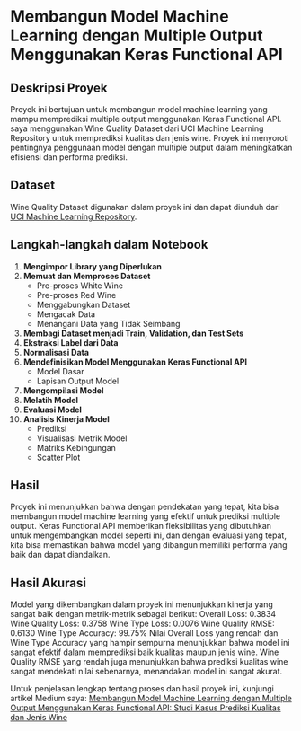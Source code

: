 
# Membangun Model Machine Learning dengan Multiple Output Menggunakan Keras Functional API

## Deskripsi Proyek

Proyek ini bertujuan untuk membangun model machine learning yang mampu memprediksi multiple output menggunakan Keras Functional API. saya menggunakan Wine Quality Dataset dari UCI Machine Learning Repository untuk memprediksi kualitas dan jenis wine. Proyek ini menyoroti pentingnya penggunaan model dengan multiple output dalam meningkatkan efisiensi dan performa prediksi.

## Dataset

Wine Quality Dataset digunakan dalam proyek ini dan dapat diunduh dari [UCI Machine Learning Repository](https://archive.ics.uci.edu/ml/datasets/Wine+Quality).

## Langkah-langkah dalam Notebook

1. **Mengimpor Library yang Diperlukan**
2. **Memuat dan Memproses Dataset**
   - Pre-proses White Wine
   - Pre-proses Red Wine
   - Menggabungkan Dataset
   - Mengacak Data
   - Menangani Data yang Tidak Seimbang
3. **Membagi Dataset menjadi Train, Validation, dan Test Sets**
4. **Ekstraksi Label dari Data**
5. **Normalisasi Data**
6. **Mendefinisikan Model Menggunakan Keras Functional API**
   - Model Dasar
   - Lapisan Output Model
7. **Mengompilasi Model**
8. **Melatih Model**
9. **Evaluasi Model**
10. **Analisis Kinerja Model**
    - Prediksi
    - Visualisasi Metrik Model
    - Matriks Kebingungan
    - Scatter Plot

## Hasil

Proyek ini menunjukkan bahwa dengan pendekatan yang tepat, kita bisa membangun model machine learning yang efektif untuk prediksi multiple output. Keras Functional API memberikan fleksibilitas yang dibutuhkan untuk mengembangkan model seperti ini, dan dengan evaluasi yang tepat, kita bisa memastikan bahwa model yang dibangun memiliki performa yang baik dan dapat diandalkan.

## Hasil Akurasi

Model yang dikembangkan dalam proyek ini menunjukkan kinerja yang sangat baik dengan metrik-metrik sebagai berikut:
Overall Loss: 0.3834
Wine Quality Loss: 0.3758
Wine Type Loss: 0.0076
Wine Quality RMSE: 0.6130
Wine Type Accuracy: 99.75%
Nilai Overall Loss yang rendah dan Wine Type Accuracy yang hampir sempurna menunjukkan bahwa model ini sangat efektif dalam memprediksi baik kualitas maupun jenis wine. Wine Quality RMSE yang rendah juga menunjukkan bahwa prediksi kualitas wine sangat mendekati nilai sebenarnya, menandakan model ini sangat akurat.

Untuk penjelasan lengkap tentang proses dan hasil proyek ini, kunjungi artikel Medium saya: [Membangun Model Machine Learning dengan Multiple Output Menggunakan Keras Functional API: Studi Kasus Prediksi Kualitas dan Jenis Wine](https://medium.com/@silviadharma07/membangun-model-machine-learning-dengan-multiple-output-menggunakan-keras-functional-api-studi-2a7dee9a2362)
